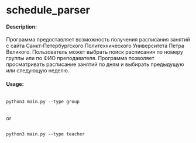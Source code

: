 <h1>schedule_parser</h1>

<h4>Description:</h4>
Программа предоставляет возможность получения расписания занятий с сайта Санкт-Петербургского Политехнического Университета Петра Великого. Пользователь может выбрать поиск расписания по номеру группы или по ФИО преподавателя. Программа позволяет просматривать расписание занятий по дням и выбирать предыдущую или следующую неделю.

<h4>Usage:</h4>
<pre lang="python">
<code>
python3 main.py --type group
</code>
</pre>

or

<pre lang="python">
<code>
python3 main.py --type teacher
</code>
</pre>